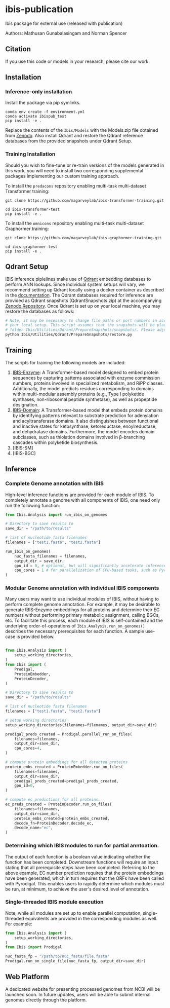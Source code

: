 # ibis-publication
Ibis package for external use (released with publication)

Authors: Mathusan Gunabalasingam and Norman Spencer

## Citation
If you use this code or models in your research, please cite our work:

## Installation

### Inference-only installation
Install the package via pip symlinks.
```
conda env create -f environment.yml
conda activate ibispub_test
pip install -e .
```
Replace the contents of the `Ibis/Models` with the Models.zip file obtained from [Zenodo](10.5281/zenodo.14246984). Also install Qdrant and restore the Qdrant reference databases from the provided snapshots under Qdrant Setup.

### Training Installation
Should you wish to fine-tune or re-train versions of the models generated in this work, you will need to install two corresponding supplemental packages implementing our custom training approach.

To install the `predacons` repository enabling multi-task multi-dataset Transformer training:
```
git clone https://github.com/magarveylab/ibis-transformer-training.git

cd ibis-transformer-test
pip install -e .
```
To install the `omnicons` repository enabling multi-task multi-dataset Graphormer training:
```
git clone https://github.com/magarveylab/ibis-graphormer-training.git

cd ibis-graphormer-test
pip install -e .
```

## Qdrant Setup 
IBIS inference piplelines make use of [Qdrant](https://qdrant.tech/) embedding databases to perform ANN lookups. Since individual system setups will vary, we recommend setting up Qdrant locally using a docker container as described in the [documentation](https://qdrant.tech/documentation/quickstart/). The Qdrant databases required for inference are provided as Qdrant snapshots (QdrantSnapshots.zip) at the accompanying [Zenodo Repository](10.5281/zenodo.14246984). Once Qdrant is set up on your local machine, you may restore the databases as follows:
```bash
# Note, it may be necessary to change file paths or port numbers in accordance with
# your local setup. This script assumes that the snapshots will be placed in a local
# folder Ibis/Utilities/Qdrant/PrepareSnapshots/snapshots/. Please adjust as necessary.
python Ibis/Utilities/Qdrant/PrepareSnapshots/restore.py
```

## Training
The scripts for training the following models are included:
1. [IBIS-Enzyme](https://github.com/magarveylab/ibis-transformer-training/tree/main/training/ibis_enzyme): A Transformer-based model designed to embed protein sequences by capturing patterns associated with enzyme commission numbers, proteins involved in specialized metabolism, and RiPP classes. Additionally, the model predicts residues corresponding to domains within multi-modular assembly proteins (e.g., Type I polyketide synthases, non-ribosomal peptide synthetase), as well as propeptide designation.
2. [IBIS-Domain](https://github.com/magarveylab/ibis-transformer-training/tree/main/training/ibis_domain): A Transformer-based model that embeds protein domains by identifying patterns relevant to substrate prediction for adenylation and acyltransferase domains. It also distinguishes between functional and inactive states for ketosynthase, ketoreductase, enoylreductase, and dehydratase domains. Furthermore, the model encodes domain subclasses, such as thiolation domains involved in β-branching cascades within polyketide biosynthesis.
3. [IBIS-SM]
4. [IBIS-BGC]

## Inference

### Complete Genome annotation with IBIS
High-level inference functions are provided for each module of IBIS. To completely annotate a genome with all components of IBIS, one need only run the following function:
```python
from Ibis.Analysis import run_ibis_on_genomes

# Directory to save results to
save_dir = "/path/to/results"

# list of nucleotide fasta filenames
filenames = ["test1.fasta", "test2.fasta"]

run_ibis_on_genomes(
    nuc_fasta_filenames = filenames,
    output_dir = save_dir,
    gpu_id = 0, # optional, but will significantly accelerate inference.
    cpu_cores = 1 # for parallelization of CPU-based tasks, such as Pyrodigal.
)
```

### Modular Genome annotation with individual IBIS components
Many users may want to use individual modules of IBIS, without having to perform complete genome annotation. For example, it may be desirable to generate IBIS-Enzyme embeddings for all proteins and determine their EC numbers without performing primary metabolic assignment, calling BGCs, etc. To facilitate this process, each module of IBIS is self-contained and the underlying order-of-operations of `Ibis.Analysis.run_on_genomes()` describes the necessary prerequisites for each function. A sample use-case is provided below.

```python

from Ibis.Analysis import (
    setup_working_directories,
)
from Ibis import (
    Prodigal,
    ProteinEmbedder,
    ProteinDecoder,
)

# Directory to save results to
save_dir = "/path/to/results"

# list of nucleotide fasta filenames
filenames = ["test1.fasta", "test2.fasta"]

# setup working directories
setup_working_directories(filenames=filenames, output_dir=save_dir)

prodigal_preds_created = Prodigal.parallel_run_on_files(
    filenames=filenames,
    output_dir=save_dir,
    cpu_cores=4,
)

# compute protein embeddings for all detected proteins
protein_embs_created = ProteinEmbedder.run_on_files(
    filenames=filenames,
    output_dir=save_dir,
    prodigal_preds_created=prodigal_preds_created,
    gpu_id=0,
)

# compute ec predictions for all proteins.
ec_preds_created = ProteinDecoder.run_on_files(
    filenames=filenames,
    output_dir=save_dir,
    protein_embs_created=protein_embs_created,
    decode_fn=ProteinDecoder.decode_ec,
    decode_name="ec",
)
```
### Determining which IBIS modules to run for partial anntoation.
The output of each function is a boolean value indicating whether the function has been completed. Downstream functions will require an input stating that all prerequisite steps have been completed. Referring to the above example, EC number prediction requires that the protein embeddings have been generated, which in turn requires that the ORFs have been called with Pyrodigal. This enables users to rapidly determine which modules must be run, at minimum, to achieve the user's desired level of annotation.

### Single-threaded IBIS module execution
Note, while all modules are set up to enable parallel computation, single-threaded equivalents are provided in the corresponding modules as well. For example:

```python
from Ibis.Analysis import (
    setup_working_directories,
)
from Ibis import Prodigal

nuc_fasta_fp = "/path/to/nuc_fasta/file.fasta"
Prodigal.run_on_single_file(nuc_fasta_fp, output_dir=save_dir)

```


## Web Platform
A dedicated website for presenting processed genomes from NCBI will be launched soon. In future updates, users will be able to submit internal genomes directly through the platform.
